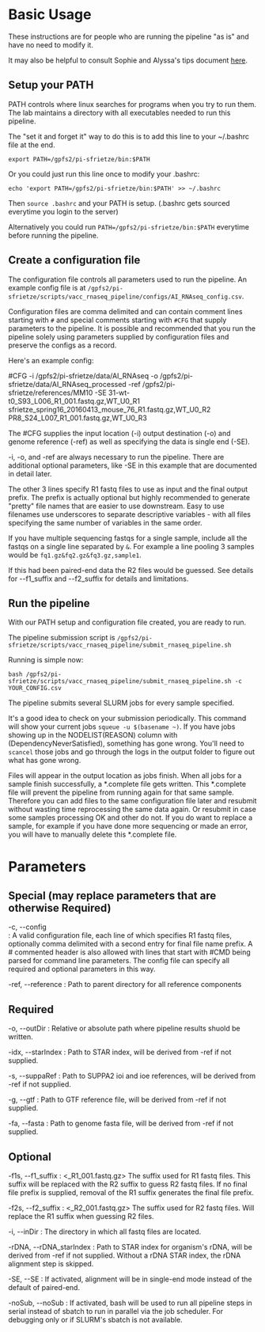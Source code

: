 # Basic Usage

These instructions are for people who are running the pipeline "as is" and have no need to modify it.

It may also be helpful to consult Sophie and Alyssa's tips document [here](https://docs.google.com/document/d/1t8kc3DhJnxHebRJB4b6FNDKfz_HYsP8HyzlB_1A_5I0/view "Useful tips").

## Setup your PATH

PATH controls where linux searches for programs when you try to run them.  The lab maintains a directory with all executables needed to run this pipeline.

The "set it and forget it" way to do this is to add this line to your ~/.bashrc file at the end.

`export PATH=/gpfs2/pi-sfrietze/bin:$PATH`

Or you could just run this line once to modify your .bashrc:

`echo 'export PATH=/gpfs2/pi-sfrietze/bin:$PATH' >> ~/.bashrc`

Then `source .bashrc` and your PATH is setup.  (.bashrc gets sourced everytime you login to the server)

Alternatively you could run `PATH=/gpfs2/pi-sfrietze/bin:$PATH` everytime before running the pipeline.

## Create a configuration file

The configuration file controls all parameters used to run the pipeline.  An example config file is at `/gpfs2/pi-sfrietze/scripts/vacc_rnaseq_pipeline/configs/AI_RNAseq_config.csv`.

Configuration files are comma delimited and can contain comment lines starting with `#` and special comments starting with `#CFG` that supply parameters to the pipeline.  It is possible and recommended that you run the pipeline solely using parameters supplied by configuration files and preserve the configs as a record.

Here's an example config:

\#CFG -i /gpfs2/pi-sfrietze/data/AI_RNAseq -o /gpfs2/pi-sfrietze/data/AI_RNAseq_processed -ref /gpfs2/pi-sfrietze/references/MM10 -SE
31-wt-t0_S93_L006_R1_001.fastq.gz,WT_U0_R1
sfrietze_spring16_20160413_mouse_76_R1.fastq.gz,WT_U0_R2
PR8_S24_L007_R1_001.fastq.gz,WT_U0_R3

The #CFG supplies the input location (-i) output destination (-o) and genome reference (-ref) as well as specifying the data is single end (-SE).

-i, -o, and -ref are always necessary to run the pipeline.  There are additional optional parameters, like -SE in this example that are documented in detail later.

The other 3 lines specify R1 fastq files to use as input and the final output prefix.  The prefix is actually optional but highly recommended to generate "pretty" file names that are easier to use downstream. Easy to use filenames use underscores to separate descriptive variables - with all files specifying the same number of variables in the same order.

If you have multiple sequencing fastqs for a single sample, include all the fastqs on a single line separated by `&`.  For example a line pooling 3 samples would be `fq1.gz&fq2.gz&fq3.gz,sample1`.

If this had been paired-end data the R2 files would be guessed.  See details for --f1_suffix and --f2_suffix for details and limitations.

## Run the pipeline

With our PATH setup and configuration file created, you are ready to run.

The pipeline submission script is `/gpfs2/pi-sfrietze/scripts/vacc_rnaseq_pipeline/submit_rnaseq_pipeline.sh`

Running is simple now:

`bash /gpfs2/pi-sfrietze/scripts/vacc_rnaseq_pipeline/submit_rnaseq_pipeline.sh -c YOUR_CONFIG.csv`

The pipeline submits several SLURM jobs for every sample specified.

It's a good idea to check on your submission periodically.  This command will show your current jobs `squeue -u $(basename ~)`.  If you have jobs showing up in the NODELIST(REASON) column with (DependencyNeverSatisfied), something has gone wrong.  You'll need to `scancel` those jobs and go through the logs in the output folder to figure out what has gone wrong.

Files will appear in the output location as jobs finish.  When all jobs for a sample finish successfully, a \*.complete file gets written.  This \*.complete file will prevent the pipeline from running again for that same sample.  Therefore you can add files to the same configuration file later and resubmit without wasting time reprocessing the same data again.  Or resubmit in case some samples processing OK and other do not.  If you do want to replace a sample, for example if you have done more sequencing or made an error, you will have to manually delete this \*.complete file.

# Parameters

## Special (may replace parameters that are otherwise Required)
-c, --config				
: A valid configuration file, each line of which specifies R1 fastq files, optionally comma delimited with a second entry for final file name prefix. A # commented header is also allowed with lines that start with #CMD being parsed for command line parameters.  The config file can specify all required and optional parameters in this way.

-ref, --reference
: Path to parent directory for all reference components
  
## Required
-o, --outDir
: Relative or absolute path where pipeline results shuold be written.

-idx, --starIndex
: Path to STAR index, will be derived from -ref if not supplied.

-s, --suppaRef
: Path to SUPPA2 ioi and ioe references, will be derived from -ref if not supplied.

-g, --gtf
: Path to GTF reference file, will be derived from -ref if not supplied.

-fa, --fasta
: Path to genome fasta file, will be derived from -ref if not supplied.

## Optional
-f1s, --f1_suffix
: <_R1_001.fastq.gz> The suffix used for R1 fastq files.  This suffix will be replaced with the R2 suffix to guess R2 fastq files.  If no final file prefix is supplied, removal of the R1 suffix generates the final file prefix.

-f2s, --f2_suffix
: <_R2_001.fastq.gz> The suffix used for R2 fastq files.  Will replace the R1 suffix when guessing R2 files.

-i, --inDir
: <current directory> The directory in which all fastq files are located.

-rDNA, --rDNA_starIndex
: Path to STAR index for organism's rDNA, will be derived from -ref if not supplied.  Without a rDNA STAR index, the rDNA alignment step is skipped.

-SE, --SE
: If activated, alignment will be in single-end mode instead of the default of paired-end.

-noSub, --noSub
: If activated, bash will be used to run all pipeline steps in serial instead of sbatch to run in parallel via the job scheduler.  For debugging only or if SLURM's sbatch is not available.
